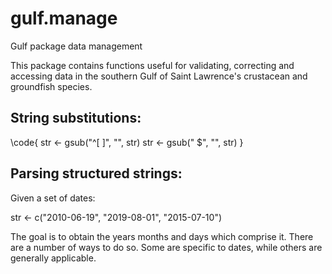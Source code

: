 # gulf.manage
Gulf package data management 

This package contains functions useful for validating, correcting and accessing data in the southern Gulf of Saint Lawrence's crustacean and groundfish species.

## String substitutions:

\code{
str <- gsub("^[ ]", "", str) 
str <- gsub(" $", "", str)
}

## Parsing structured strings:

Given a set of dates:

str <- c("2010-06-19", "2019-08-01", "2015-07-10")

The goal is to obtain the years months and days which comprise it. There are a number of ways to do so. Some are specific to dates, while others are generally applicable.





